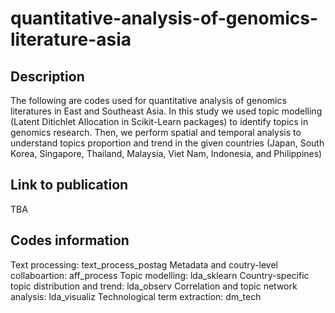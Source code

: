 # quantitative-analysis-of-genomics-literature-asia
## Description 
The following are codes used for quantitative analysis of genomics literatures in East and Southeast Asia. 
In this study we used topic modelling (Latent Ditichlet Allocation in Scikit-Learn packages) to identify topics in genomics research. Then, we perform spatial and temporal analysis to understand topics proportion and trend in the given countries (Japan, South Korea, Singapore, Thailand, Malaysia, Viet Nam, Indonesia, and Philippines)
## Link to publication 
TBA
## Codes information
Text processing: text_process_postag
Metadata and coutry-level collaboartion: aff_process
Topic modelling: lda_sklearn
Country-specific topic distribution and trend: lda_observ
Correlation and topic network analysis: lda_visualiz
Technological term extraction: dm_tech
